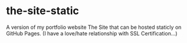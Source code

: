 # the-site-static
A version of my portfolio website The Site that can be hosted staticly on GitHub Pages. (I have a love/hate relationship with SSL Certification...)
